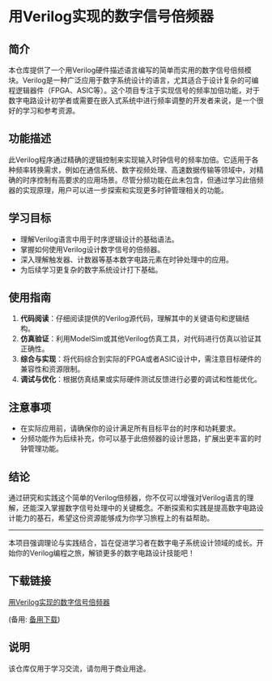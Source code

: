 # 用Verilog实现的数字信号倍频器

## 简介

本仓库提供了一个用Verilog硬件描述语言编写的简单而实用的数字信号倍频模块。Verilog是一种广泛应用于数字系统设计的语言，尤其适合于设计复杂的可编程逻辑器件（FPGA、ASIC等）。这个项目专注于实现信号的频率加倍功能，对于数字电路设计初学者或需要在嵌入式系统中进行频率调整的开发者来说，是一个很好的学习和参考资源。

## 功能描述

此Verilog程序通过精确的逻辑控制来实现输入时钟信号的频率加倍。它适用于各种频率转换需求，例如在通信系统、数字视频处理、高速数据传输等领域中，对精确的时序控制有高要求的应用场景。尽管分频功能在此未包含，但通过学习此倍频器的实现原理，用户可以进一步探索和实现更多时钟管理相关的功能。

## 学习目标

- 理解Verilog语言中用于时序逻辑设计的基础语法。
- 掌握如何使用Verilog设计数字信号的倍频器。
- 深入理解触发器、计数器等基本数字电路元素在时钟处理中的应用。
- 为后续学习更复杂的数字系统设计打下基础。

## 使用指南

1. **代码阅读**：仔细阅读提供的Verilog源代码，理解其中的关键语句和逻辑结构。
2. **仿真验证**：利用ModelSim或其他Verilog仿真工具，对代码进行仿真以验证其正确性。
3. **综合与实现**：将代码综合到实际的FPGA或者ASIC设计中，需注意目标硬件的兼容性和资源限制。
4. **调试与优化**：根据仿真结果或实际硬件测试反馈进行必要的调试和性能优化。

## 注意事项

- 在实际应用前，请确保你的设计满足所有目标平台的时序和功耗要求。
- 分频功能作为后续补充，你可以基于此倍频器的设计思路，扩展出更丰富的时钟管理功能。

## 结论

通过研究和实践这个简单的Verilog倍频器，你不仅可以增强对Verilog语言的理解，还能深入掌握数字信号处理中的关键概念。不断探索和实践是提高数字电路设计能力的基石，希望这份资源能够成为你学习旅程上的有益帮助。

---

本项目强调理论与实践结合，旨在促进学习者在数字电子系统设计领域的成长。开始你的Verilog编程之旅，解锁更多的数字电路设计技能吧！

## 下载链接
[用Verilog实现的数字信号倍频器](https://pan.quark.cn/s/f4156ec68cc6) 

(备用: [备用下载](https://pan.baidu.com/s/1re_GiULrypxPRRzLWTXmBA?pwd=1234))

## 说明

该仓库仅用于学习交流，请勿用于商业用途。
